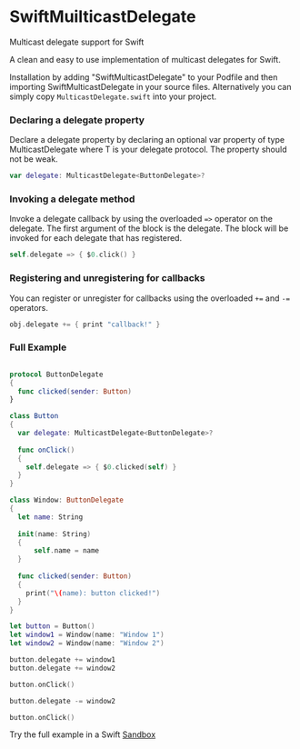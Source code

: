 # SwiftMuilticastDelegate

Multicast delegate support for Swift

A clean and easy to use implementation of multicast delegates for Swift.

Installation by adding "SwiftMulticastDelegate" to your Podfile and then importing SwiftMulticastDelegate in your source files. Alternatively you can simply copy `MulticastDelegate.swift` into your project.

### Declaring a delegate property

Declare a delegate property by declaring an optional var property of type MulticastDelegate<T> where T is your delegate protocol. The property should not be weak.

```swift
var delegate: MulticastDelegate<ButtonDelegate>?
```

### Invoking a delegate method

Invoke a delegate callback by using the overloaded `=>` operator on the delegate. The first argument of the block is the delegate. The block will be invoked for each delegate that has registered.

```swift
self.delegate => { $0.click() }
```

### Registering and unregistering for callbacks

You can register or unregister for callbacks using the overloaded `+=` and `-=` operators.

```swift
obj.delegate += { print "callback!" }
```

### Full Example

```swift

protocol ButtonDelegate
{
  func clicked(sender: Button)
}

class Button
{
  var delegate: MulticastDelegate<ButtonDelegate>?
  
  func onClick()
  {
    self.delegate => { $0.clicked(self) }
  }
}

class Window: ButtonDelegate
{
  let name: String
  
  init(name: String)
  {
      self.name = name
  }
  
  func clicked(sender: Button)
  {
    print("\(name): button clicked!")
  }
}

let button = Button()
let window1 = Window(name: "Window 1")
let window2 = Window(name: "Window 2")

button.delegate += window1
button.delegate += window2

button.onClick()

button.delegate -= window2

button.onClick()
```

Try the full example in a Swift [Sandbox](http://swiftlang.ng.bluemix.net/#/repl/4bc9593d704dcad4ae569dafdbfb3100c83671c0886419d88cfe2f4fac9ef834)
